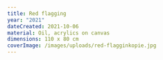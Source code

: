 ```yaml
---
title: Red flagging
year: "2021"
dateCreated: 2021-10-06
material: Oil, acrylics on canvas
dimensions: 110 x 80 cm
coverImage: /images/uploads/red-flagginkopie.jpg
---
```

